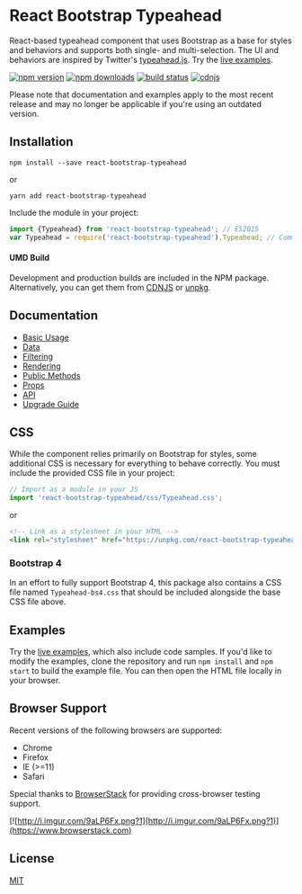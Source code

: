 # React Bootstrap Typeahead
React-based typeahead component that uses Bootstrap as a base for styles and behaviors and supports both single- and multi-selection. The UI and behaviors are inspired by Twitter's [typeahead.js](https://github.com/twitter/typeahead.js). Try the [live examples](http://ericgio.github.io/react-bootstrap-typeahead/).

[![npm version](https://img.shields.io/npm/v/react-bootstrap-typeahead.svg?style=flat-square)](https://www.npmjs.com/package/react-bootstrap-typeahead)
[![npm downloads](https://img.shields.io/npm/dm/react-bootstrap-typeahead.svg?style=flat-square)](https://www.npmjs.com/package/react-bootstrap-typeahead)
[![build status](https://img.shields.io/travis/ericgio/react-bootstrap-typeahead/master.svg?style=flat-square)](https://travis-ci.org/ericgio/react-bootstrap-typeahead)
[![cdnjs](https://img.shields.io/cdnjs/v/react-bootstrap-typeahead.svg?style=flat-square)](https://cdnjs.com/libraries/react-bootstrap-typeahead)

Please note that documentation and examples apply to the most recent release and may no longer be applicable if you're using an outdated version.

## Installation

```
npm install --save react-bootstrap-typeahead
```
or
```
yarn add react-bootstrap-typeahead
```

Include the module in your project:
```jsx
import {Typeahead} from 'react-bootstrap-typeahead'; // ES2015
var Typeahead = require('react-bootstrap-typeahead').Typeahead; // CommonJS
```

#### UMD Build
Development and production builds are included in the NPM package. Alternatively, you can get them from [CDNJS](https://cdnjs.com/libraries/react-bootstrap-typeahead) or [unpkg](https://unpkg.com/react-bootstrap-typeahead/).

## Documentation
- [Basic Usage](docs/Usage.md)
- [Data](docs/Data.md)
- [Filtering](docs/Filtering.md)
- [Rendering](docs/Rendering.md)
- [Public Methods](docs/Methods.md)
- [Props](docs/Props.md)
- [API](docs/API.md)
- [Upgrade Guide](docs/Upgrading.md)

## CSS
While the component relies primarily on Bootstrap for styles, some additional CSS is necessary for everything to behave correctly. You must include the provided CSS file in your project:

```js
// Import as a module in your JS
import 'react-bootstrap-typeahead/css/Typeahead.css';
```
or
```html
<!-- Link as a stylesheet in your HTML -->
<link rel="stylesheet" href="https://unpkg.com/react-bootstrap-typeahead/css/Typeahead.css">
```

### Bootstrap 4
In an effort to fully support Bootstrap 4, this package also contains a CSS file named `Typeahead-bs4.css` that should be included alongside the base CSS file above.

## Examples
Try the [live examples](http://ericgio.github.io/react-bootstrap-typeahead/), which also include code samples. If you'd like to modify the examples, clone the repository and run `npm install` and `npm start` to build the example file. You can then open the HTML file locally in your browser.

## Browser Support
Recent versions of the following browsers are supported:
- Chrome
- Firefox
- IE (>=11)
- Safari

Special thanks to [BrowserStack](https://www.browserstack.com) for providing cross-browser testing support.

[![http://i.imgur.com/9aLP6Fx.png?1](http://i.imgur.com/9aLP6Fx.png?1)](https://www.browserstack.com)

## License
[MIT](https://github.com/ericgio/react-bootstrap-typeahead/blob/master/LICENSE.md)
